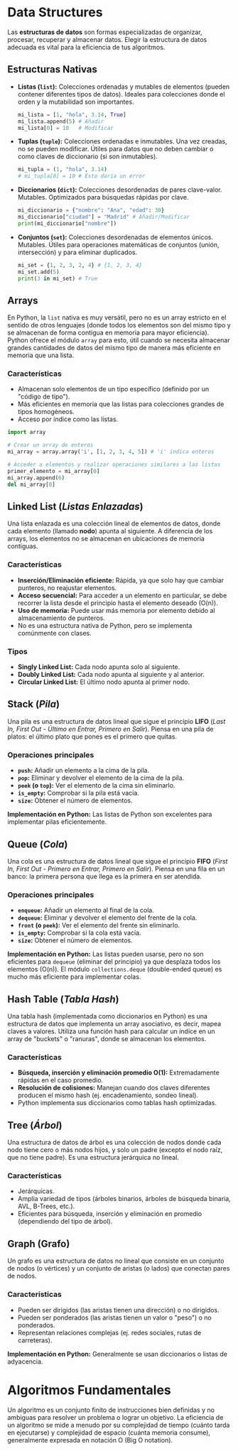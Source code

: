# Data Structures

Las **estructuras de datos** son formas especializadas de organizar, procesar, recuperar y almacenar datos. Elegir la estructura de datos adecuada es vital para la eficiencia de tus algoritmos.

## Estructuras Nativas

- **Listas (`list`):** Colecciones ordenadas y mutables de elementos (pueden contener diferentes tipos de datos). Ideales para colecciones donde el orden y la mutabilidad son importantes.

  ```python
  mi_lista = [1, "hola", 3.14, True]
  mi_lista.append(5) # Añadir
  mi_lista[0] = 10   # Modificar
  ```

- **Tuplas (`tuple`):** Colecciones ordenadas e inmutables. Una vez creadas, no se pueden modificar. Útiles para datos que no deben cambiar o como claves de diccionario (si son inmutables).

  ```python
  mi_tupla = (1, "hola", 3.14)
  # mi_tupla[0] = 10 # Esto daría un error
  ```

- **Diccionarios (`dict`):** Colecciones desordenadas de pares clave-valor. Mutables. Optimizados para búsquedas rápidas por clave.

  ```python
  mi_diccionario = {"nombre": "Ana", "edad": 30}
  mi_diccionario["ciudad"] = "Madrid" # Añadir/Modificar
  print(mi_diccionario["nombre"])
  ```

- **Conjuntos (`set`):** Colecciones desordenadas de elementos únicos. Mutables. Útiles para operaciones matemáticas de conjuntos (unión, intersección) y para eliminar duplicados.

  ```python
  mi_set = {1, 2, 3, 2, 4} # {1, 2, 3, 4}
  mi_set.add(5)
  print(3 in mi_set) # True
  ```

## Arrays

En Python, la `list` nativa es muy versátil, pero no es un array estricto en el sentido de otros lenguajes (donde todos los elementos son del mismo tipo y se almacenan de forma contigua en memoria para mayor eficiencia). Python ofrece el módulo `array` para esto, útil cuando se necesita almacenar grandes cantidades de datos del mismo tipo de manera más eficiente en memoria que una lista.

### Características

- Almacenan solo elementos de un tipo específico (definido por un "código de tipo").
- Más eficientes en memoria que las listas para colecciones grandes de tipos homogéneos.
- Acceso por índice como las listas.

```python
import array

# Crear un array de enteros
mi_array = array.array('i', [1, 2, 3, 4, 5]) # 'i' indica enteros

# Acceder a elementos y realizar operaciones similares a las listas
primer_elemento = mi_array[0]
mi_array.append(6)
del mi_array[0]
```

## Linked List (_Listas Enlazadas_)

Una lista enlazada es una colección lineal de elementos de datos, donde cada elemento (llamado **nodo**) apunta al siguiente. A diferencia de los arrays, los elementos no se almacenan en ubicaciones de memoria contiguas.

### Características

- **Inserción/Eliminación eficiente:** Rápida, ya que solo hay que cambiar punteros, no reajustar elementos.
- **Acceso secuencial:** Para acceder a un elemento en particular, se debe recorrer la lista desde el principio hasta el elemento deseado (O(n)).
- **Uso de memoria:** Puede usar más memoria por elemento debido al almacenamiento de punteros.
- No es una estructura nativa de Python, pero se implementa comúnmente con clases.

### Tipos

- **Singly Linked List:** Cada nodo apunta solo al siguiente.
- **Doubly Linked List:** Cada nodo apunta al siguiente y al anterior.
- **Circular Linked List:** El último nodo apunta al primer nodo.

## Stack (_Pila_)

Una pila es una estructura de datos lineal que sigue el principio **LIFO** (_Last In, First Out - Último en Entrar, Primero en Salir_). Piensa en una pila de platos: el último plato que pones es el primero que quitas.

### Operaciones principales

- **`push`:** Añadir un elemento a la cima de la pila.
- **`pop`:** Eliminar y devolver el elemento de la cima de la pila.
- **`peek` (o `top`):** Ver el elemento de la cima sin eliminarlo.
- **`is_empty`:** Comprobar si la pila está vacía.
- **`size`:** Obtener el número de elementos.

**Implementación en Python:** Las listas de Python son excelentes para implementar pilas eficientemente.

## Queue (_Cola_)

Una cola es una estructura de datos lineal que sigue el principio **FIFO** (_First In, First Out - Primero en Entrar, Primero en Salir_). Piensa en una fila en un banco: la primera persona que llega es la primera en ser atendida.

### Operaciones principales

- **`enqueue`:** Añadir un elemento al final de la cola.
- **`dequeue`:** Eliminar y devolver el elemento del frente de la cola.
- **`front` (o `peek`):** Ver el elemento del frente sin eliminarlo.
- **`is_empty`:** Comprobar si la cola está vacía.
- **`size`:** Obtener el número de elementos.

**Implementación en Python:** Las listas pueden usarse, pero no son eficientes para `dequeue` (eliminar del principio) ya que desplaza todos los elementos (O(n)). El módulo `collections.deque` (double-ended queue) es mucho más eficiente para implementar colas.

## Hash Table (_Tabla Hash_)

Una tabla hash (implementada como diccionarios en Python) es una estructura de datos que implementa un array asociativo, es decir, mapea claves a valores. Utiliza una función hash para calcular un índice en un array de "buckets" o "ranuras", donde se almacenan los elementos.

### Características

- **Búsqueda, inserción y eliminación promedio O(1):** Extremadamente rápidas en el caso promedio.
- **Resolución de colisiones:** Manejan cuando dos claves diferentes producen el mismo hash (ej. encadenamiento, sondeo lineal).
- Python implementa sus diccionarios como tablas hash optimizadas.

## Tree (_Árbol_)

Una estructura de datos de árbol es una colección de nodos donde cada nodo tiene cero o más nodos hijos, y solo un padre (excepto el nodo raíz, que no tiene padre). Es una estructura jerárquica no lineal.

### Características

- Jerárquicas.
- Amplia variedad de tipos (árboles binarios, árboles de búsqueda binaria, AVL, B-Trees, etc.).
- Eficientes para búsqueda, inserción y eliminación en promedio (dependiendo del tipo de árbol).

## Graph (Grafo)

Un grafo es una estructura de datos no lineal que consiste en un conjunto de nodos (o vértices) y un conjunto de aristas (o lados) que conectan pares de nodos.

### Características

- Pueden ser dirigidos (las aristas tienen una dirección) o no dirigidos.
- Pueden ser ponderados (las aristas tienen un valor o "peso") o no ponderados.
- Representan relaciones complejas (ej. redes sociales, rutas de carreteras).

**Implementación en Python:** Generalmente se usan diccionarios o listas de adyacencia.

# Algoritmos Fundamentales

Un algoritmo es un conjunto finito de instrucciones bien definidas y no ambiguas para resolver un problema o lograr un objetivo. La eficiencia de un algoritmo se mide a menudo por su complejidad de tiempo (cuánto tarda en ejecutarse) y complejidad de espacio (cuánta memoria consume), generalmente expresada en notación O (Big O notation).

